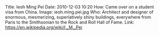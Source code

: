 Title: Ieoh Ming Pei
Date: 2010-12-03 10:20
How: Came over on a student visa from China.
Image: ieoh.ming.pei.jpg
Who: Architect and designer of enormous, mesmerizing, superlatively shiny buildings, everywhere from Paris to the Smithsonian to the Rock and Roll Hall of Fame.
Link: https://en.wikipedia.org/wiki/I._M._Pei
